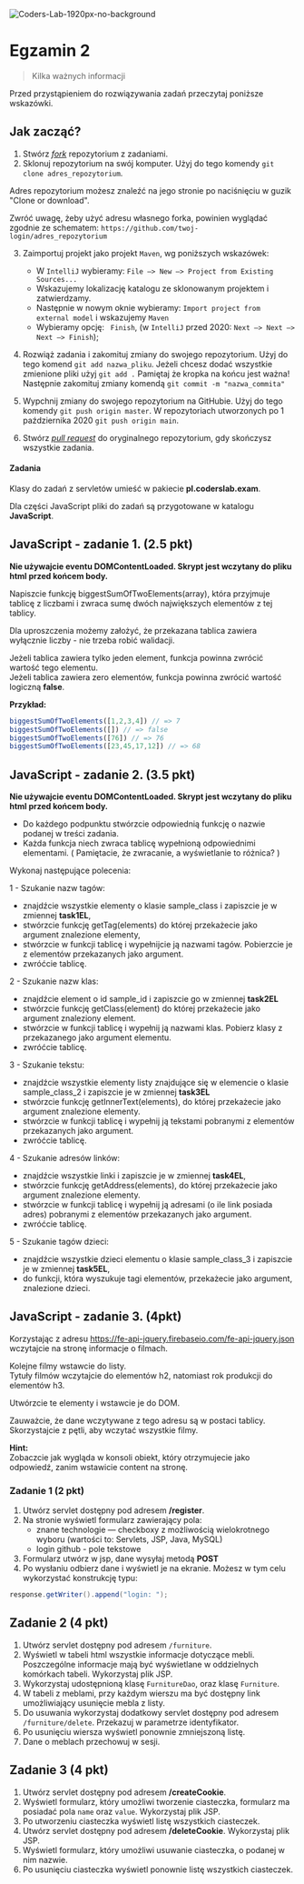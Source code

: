 ![Coders-Lab-1920px-no-background](https://user-images.githubusercontent.com/152855/73064373-5ed69780-3ea1-11ea-8a71-3d370a5e7dd8.png)

# Egzamin 2
> Kilka ważnych informacji

Przed przystąpieniem do rozwiązywania zadań przeczytaj poniższe wskazówki.

## Jak zacząć?

1. Stwórz [*fork*](https://guides.github.com/activities/forking/) repozytorium z zadaniami.
2. Sklonuj repozytorium na swój komputer. Użyj do tego komendy `git clone adres_repozytorium`.

Adres repozytorium możesz znaleźć na jego stronie po naciśnięciu w guzik "Clone or download".

Zwróć uwagę, żeby użyć adresu własnego forka, powinien wyglądać zgodnie ze schematem:
`https://github.com/twoj-login/adres_repozytorium`


3. Zaimportuj projekt jako projekt `Maven`, wg poniższych wskazówek:

	* W `IntelliJ` wybieramy: `File –> New –> Project from Existing Sources...`
	* Wskazujemy lokalizację katalogu ze sklonowanym projektem i zatwierdzamy.
	* Następnie w nowym oknie wybieramy: `Import project from external model` i wskazujemy `Maven`
	* Wybieramy opcję: ` Finish`, (w `IntelliJ` przed 2020: `Next –> Next –> Next –> Finish`);

4. Rozwiąż zadania i zakomituj zmiany do swojego repozytorium. Użyj do tego komend `git add nazwa_pliku`.
Jeżeli chcesz dodać wszystkie zmienione pliki użyj `git add .` 
Pamiętaj że kropka na końcu jest ważna!
Następnie zakomituj zmiany komendą `git commit -m "nazwa_commita"`
5. Wypchnij zmiany do swojego repozytorium na GitHubie.  Użyj do tego komendy `git push origin master`.
W repozytoriach utworzonych po 1 października 2020 `git push origin main`.
6. Stwórz [*pull request*](https://help.github.com/articles/creating-a-pull-request) do oryginalnego repozytorium, gdy skończysz wszystkie zadania.
    

#### Zadania
Klasy do zadań z servletów umieść w pakiecie **pl.coderslab.exam**.

Dla części JavaScript pliki do zadań są przygotowane w katalogu **JavaScript**.



## JavaScript - zadanie 1. (2.5 pkt)

**Nie używajcie eventu DOMContentLoaded. Skrypt jest wczytany do pliku html przed końcem body.**

Napiszcie funkcję biggestSumOfTwoElements(array), która przyjmuje tablicę z liczbami i zwraca sumę dwóch największych elementów z tej tablicy. 

Dla uproszczenia możemy założyć, że przekazana tablica zawiera wyłącznie liczby - nie trzeba robić walidacji.

Jeżeli tablica zawiera tylko jeden element, funkcja powinna zwrócić wartość tego elementu.  
Jeżeli tablica zawiera zero elementów, funkcja powinna zwrócić wartość logiczną **false**.

**Przykład:**
```js
biggestSumOfTwoElements([1,2,3,4]) // => 7
biggestSumOfTwoElements([]) // => false
biggestSumOfTwoElements([76]) // => 76
biggestSumOfTwoElements([23,45,17,12]) // => 68
```

## JavaScript - zadanie 2. (3.5 pkt)

**Nie używajcie eventu DOMContentLoaded. Skrypt jest wczytany do pliku html przed końcem body.**

- Do każdego podpunktu stwórzcie odpowiednią funkcję o nazwie podanej w treści zadania.
- Każda funkcja niech zwraca tablicę wypełnioną odpowiednimi elementami. ( Pamiętacie, że zwracanie, a wyświetlanie to różnica? )

Wykonaj następujące polecenia:

1 - Szukanie nazw tagów:
- znajdźcie wszystkie elementy o klasie sample_class i zapiszcie je w zmiennej **task1EL**,
- stwórzcie funkcję getTag(elements) do której przekażecie jako argument znalezione elementy,
- stwórzcie w funkcji tablicę i wypełnijcie ją nazwami tagów. Pobierzcie je z elementów przekazanych jako argument.
- zwróćcie tablicę.

2 - Szukanie nazw klas:
- znajdźcie element o id sample_id i zapiszcie go w zmiennej **task2EL**
- stwórzcie funkcję getClass(element) do której przekażecie jako argument znaleziony element.
- stwórzcie w funkcji tablicę i wypełnij ją nazwami klas. Pobierz klasy z przekazanego jako argument elementu.
- zwróćcie tablicę.

3 - Szukanie tekstu:
- znajdźcie wszystkie elementy listy znajdujące się w elemencie o klasie sample_class_2 i zapiszcie je w zmiennej **task3EL**
- stwórzcie funkcję getInnerText(elements), do której przekażecie jako argument znalezione elementy.
- stwórzcie w funkcji tablicę i wypełnij ją tekstami pobranymi z elementów przekazanych jako argument.
- zwróćcie tablicę.

4 - Szukanie adresów linków:
- znajdźcie wszystkie linki i zapiszcie je w zmiennej **task4EL**,
- stwórzcie funkcję getAddress(elements), do której przekażecie jako argument znalezione elementy.
- stwórzcie w funkcji tablicę i wypełnij ją adresami (o ile link posiada adres) pobranymi z elementów przekazanych jako argument.
- zwróćcie tablicę.

5 - Szukanie tagów dzieci:
- znajdźcie wszystkie dzieci elementu o klasie sample_class_3 i zapiszcie je w zmiennej **task5EL**,
- do funkcji, która wyszukuje tagi elementów, przekażecie jako argument, znalezione dzieci.

## JavaScript - zadanie 3. (4pkt)

Korzystając z adresu https://fe-api-jquery.firebaseio.com/fe-api-jquery.json wczytajcie na stronę informacje o filmach. 

Kolejne filmy wstawcie do listy.  
Tytuły filmów wczytajcie do elementów h2, natomiast rok produkcji do elementów h3. 

Utwórzcie te elementy i wstawcie je do DOM. 

Zauważcie, że dane wczytywane z tego adresu są w postaci tablicy. 
Skorzystajcie z pętli, aby wczytać wszystkie filmy.

**Hint:**  
 Zobaczcie jak wygląda w konsoli obiekt, który otrzymujecie jako odpowiedź, zanim wstawicie content na stronę.



### Zadanie 1 (2 pkt)

1. Utwórz servlet dostępny pod adresem **/register**.
2. Na stronie wyświetl formularz zawierający pola:
    * znane technologie — checkboxy z możliwością wielokrotnego wyboru 
    (wartości to: Servlets, JSP, Java, MySQL)
    * login github - pole tekstowe
3. Formularz utwórz w jsp, dane wysyłaj metodą **POST**
4. Po wysłaniu odbierz dane i wyświetl je na ekranie. Możesz w tym celu wykorzystać konstrukcję typu:

```java
response.getWriter().append("login: ");
```


## Zadanie 2 (4 pkt)

1. Utwórz servlet dostępny pod adresem `/furniture`.
2. Wyświetl w tabeli html wszystkie informacje dotyczące mebli. 
Poszczególne informacje mają być wyświetlane w oddzielnych komórkach tabeli. Wykorzystaj plik JSP.
3. Wykorzystaj udostępnioną klasę `FurnitureDao`, oraz klasę `Furniture`.
4. W tabeli z meblami, przy każdym wierszu ma być dostępny link umożliwiający usunięcie mebla z listy.
5. Do usuwania wykorzystaj dodatkowy servlet dostępny pod adresem `/furniture/delete`. Przekazuj w parametrze identyfikator. 
6. Po usunięciu wiersza wyświetl ponownie zmniejszoną listę.
7. Dane o meblach przechowuj w sesji.


## Zadanie 3 (4 pkt)

1. Utwórz servlet dostępny pod adresem **/createCookie**.
2. Wyświetl formularz, który umożliwi tworzenie ciasteczka, formularz ma posiadać pola `name` oraz `value`.  Wykorzystaj plik JSP.
3. Po utworzeniu ciasteczka wyświetl listę wszystkich ciasteczek.
4. Utwórz servlet dostępny pod adresem **/deleteCookie**. Wykorzystaj plik JSP.
5. Wyświetl formularz, który umożliwi usuwanie ciasteczka, o podanej w nim nazwie.
6. Po usunięciu ciasteczka wyświetl ponownie listę wszystkich ciasteczek. 
